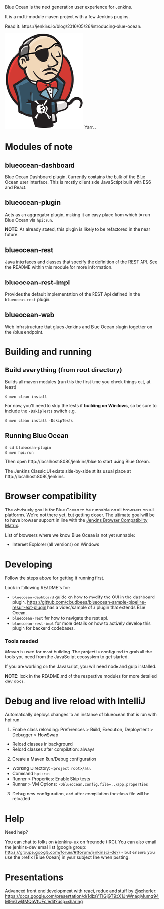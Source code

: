 Blue Ocean is the next generation user experience for Jenkins.

It is a multi-module maven project with a few Jenkins plugins. 

Read it: 
https://jenkins.io/blog/2016/05/26/introducing-blue-ocean/




![Pirate logo, because it's ocean and stuff](logo-yarrr.png)
Yarr...

# Modules of note
## blueocean-dashboard

Blue Ocean Dashboard plugin. Currently contains the bulk of the Blue Ocean user interface. This is mostly client side JavaScript built with ES6 and React. 

## blueocean-plugin

Acts as an aggregator plugin, making it an easy place from which to run Blue Ocean via `hpi:run`. 

__NOTE__: As already stated, this plugin is likely to be refactored in the near future.


## blueocean-rest

Java interfaces and classes that specify the definition of the REST API. See the README within this module for more information.

## blueocean-rest-impl

Provides the default implementation of the REST Api defined in the `blueocean-rest` plugin.

## blueocean-web

Web infrastructure that glues Jenkins and Blue Ocean plugin together on the /blue endpoint. 

    
# Building and running

## Build everything (from root directory)
Builds all maven modules (run this the first time you check things out, at least)

```
$ mvn clean install
```

For now, you'll need to skip the tests if __building on Windows__, so be sure to include the `-DskipTests` switch e.g.

```
$ mvn clean install -DskipTests
```

## Running Blue Ocean

```
$ cd blueocean-plugin
$ mvn hpi:run
```

Then open http://localhost:8080/jenkins/blue to start using Blue Ocean.

The Jenkins Classic UI exists side-by-side at its usual place at http://localhost:8080/jenkins.

# Browser compatibility

The obviously goal is for Blue Ocean to be runnable on all browsers on all platforms. We're not there yet, but getting
closer. The ultimate goal will be to have browser support in line with the [Jenkins Browser Compatibility Matrix](https://wiki.jenkins-ci.org/display/JENKINS/Browser+Compatibility+Matrix). 

List of browsers where we know Blue Ocean is not yet runnable:

* Internet Explorer (all versions) on Windows



# Developing 

Follow the steps above for getting it running first. 

Look in following README's for:
* ``blueocean-dashboard`` guide on how to modify the GUI in the dashboard plugin. https://github.com/cloudbees/blueocean-sample-pipeline-result-ext-plugin has a video/sample of a plugin that extends Blue Ocean. 
* ``blueocean-rest`` for how to navigate the rest api. 
* ``blueocean-rest-impl`` for more details on how to actively develop this plugin for backend codebases.

### Tools needed

*Maven* is used for most building. The project is configured to grab all the tools you need from the JavaScript ecosystem to get started. 

If you are working on the Javascript, you will need node and gulp installed.


__NOTE__: look in the README.md of the respective modules for more detailed dev docs. 



# Debug and live reload with IntelliJ
Automatically deploys changes to an instance of blueocean that is run with hpi:run.

1. Enable class reloading: Preferences > Build, Execution, Deployment > Debugger > HowSwap
  * Reload classes in background
  * Reload classes after compilation: always
2. Create a Maven Run/Debug configuration
 * Working Directory: `<project root>/all`
 * Command `hpi:run`
 * Runner > Properties: Enable Skip tests
 * Runner > VM Options: `-Dblueocean.config.file=../app.properties`
3. Debug new configuration, and after compilation the class file will be reloaded

# Help

Need help? 

You can chat to folks on #jenkins-ux on freenode (IRC). You can also email the jenkins-dev email list (google group: https://groups.google.com/forum/#!forum/jenkinsci-dev) - but ensure you use the prefix [Blue Ocean] in your subject line when posting.

# Presentations

Advanced front end development with react, redux and stuff by @scherler: https://docs.google.com/presentation/d/1dbaYTIGjGT9xX1JnWnaqjMumq94M9nGwljfMQaVtUFc/edit?usp=sharing

